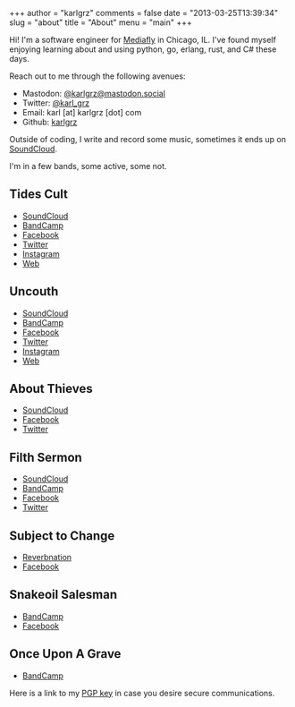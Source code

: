 +++
author = "karlgrz"
comments = false
date = "2013-03-25T13:39:34"
slug = "about"
title = "About"
menu = "main"
+++

Hi! I'm a software engineer for [Mediafly](http://www.mediafly.com) in Chicago, IL. I've found myself enjoying learning about and using python, go, erlang, rust, and C# these days.

Reach out to me through the following avenues:

- Mastodon: [@karlgrz@mastodon.social](https://mastodon.social/@karlgrz)
- Twitter: [@karl_grz](https://twitter.com/karl_grz)
- Email: karl [at] karlgrz [dot] com
- Github: [karlgrz](https://github.com/karlgrz)

Outside of coding, I write and record some music, sometimes it ends up on [SoundCloud](https://soundcloud.com/karlgrz).

I'm in a few bands, some active, some not.

## Tides Cult 
- [SoundCloud](https://soundcloud.com/tidescult)
- [BandCamp](https://tidescult.bandcamp.com)
- [Facebook](https://facebook.com/tidescult)
- [Twitter](https://twitter.com/tidescult)
- [Instagram](https://instagram.com/tidescult)
- [Web](https://tidescult.com)

## Uncouth
- [SoundCloud](https://soundcloud.com/uncouthchicago)
- [BandCamp](https://uncouthchicago.bandcamp.com)
- [Facebook](https://facebook.com/uncouthchicago)
- [Twitter](https://twitter.com/uncouthchicago)
- [Instagram](https://instagram.com/uncouthchicago)
- [Web](https://uncouthchicago.com)

## About Thieves
- [SoundCloud](https://soundcloud.com/aboutthieves)
- [Facebook](https://facebook.com/aboutthieves)
- [Twitter](https://twitter.com/aboutthieves)

## Filth Sermon
- [SoundCloud](https://soundcloud.com/user-889121227)
- [BandCamp](https://filthsermon.bandcamp.com)
- [Facebook](https://facebook.com/filthsermon)
- [Twitter](https://twitter.com/filthsermon)

## Subject to Change
- [Reverbnation](https://reverbnation.com/STCTunes)
- [Facebook](https://facebook.com/STCTunes)

## Snakeoil Salesman
- [BandCamp](https://snakeoilsalesman.bandcamp.com)
- [Facebook](https://facebook.com/snakeoilsalesman)

## Once Upon A Grave
- [BandCamp](https://onceuponagrave.bandcamp.com)

Here is a link to my [PGP key](https://pgp.mit.edu/pks/lookup?op=get&search=0x1A144227D1E7F29F) in case you desire secure communications.
